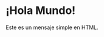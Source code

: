 <!DOCTYPE html>
<html lang="es">
<head>
    <meta charset="UTF-8">
    <meta name="viewport" content="width=device-width, initial-scale=1.0">
    <title>Hola Mundo</title>
</head>
<body>
    <h1>¡Hola Mundo!</h1>
    <p>Este es un mensaje simple en HTML.</p>
</body>
</html>

